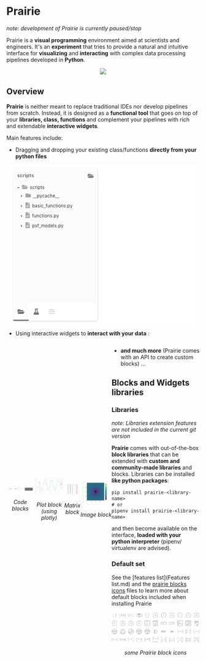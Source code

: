 # Prairie

*note: development of Prairie is currently paused/stop*

Prairie is a **visual programming** environment aimed at scientists and engineers. It's an **experiment** that tries to provide a natural and intuitive interface for **visualizing** and **interacting** with complex data processing pipelines developed in **Python**.

<p align="center">
  <img src ="doc/scan_oct_example.gif"/>
</p>



## Overview

**Prairie** is neither meant to replace traditional IDEs nor develop pipelines from scratch. Instead, it is designed as a **functional tool** that goes on top of your **libraries, class, functions** and complement your pipelines with rich and extendable **interactive widgets**.

Main features include:

- Dragging and dropping your existing class/functions **directly from your python files**

<p align="center">
  <img src ="doc/functions.gif" />
</p>

- Using interactive widgets to **interact with your data** : 



<div style='display:flex;flex-direction:row;align-items:center;justify-content:center;'>
        <div align='center'>
    	<img src="doc/inputs_and_outputs.png">
        <p><i>Code blocks</i></p>
   	</div>
    <div align='center'>
        <img src="doc/plot.png">
        <p><i>Plot block (using plotly)</i></p>
    </div>
<div>

<div style='display:flex;flex-direction:row;align-items:center;justify-content:center;'>
    <div align='center'>
        <img src="doc/matrix.png">
        <p><i>Matrix block</i></p>
    </div>
    <div align='center'>
    	<img src="doc/image_airy.png">
        <p><i>Image block</i></p>
   	</div>
<div>

- **and much more** (Prairie comes with an API to create custom blocks) ...



## Blocks and Widgets libraries

### Libraries

*note: Libraries extension features are not included in the current git version*

**Prairie** comes with out-of-the-box **block libraries** that can be extended with **custom and community-made libraries** and blocks. Libraries can be installed **like python packages**:

```shell
pip install prairie-<library-name>
# or
pipenv install prairie-<library-name>
```

and then become available on the interface, **loaded with your python interpreter** (pipenv/ virtualenv are advised).

### Default set

See the [features list](Features list.md) and the [prairie blocks icons](prairie-icons.md) files to learn more about default blocks included when installing Prairie



<p align="center">
  <img src ="doc/blocks-icons.png"/>
    <p align="center"><i>some Prairie block icons</i></p>
</p>